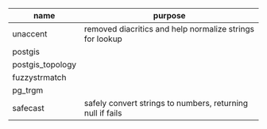 | name     | purpose  |
| -------- | -------- |
| unaccent | removed diacritics and help normalize strings for lookup |
| postgis  |          |
| postgis_topology |  |
| fuzzystrmatch |     |
| pg_trgm       |     |
| safecast      | safely convert strings to numbers, returning null if fails|
